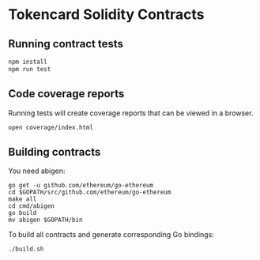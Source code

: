 # Tokencard Solidity Contracts

## Running contract tests

```sh
npm install
npm run test
```


## Code coverage reports

Running tests will create coverage reports that can be viewed in a browser.

```sh
open coverage/index.html
```

## Building contracts

You need abigen:
```
go get -u github.com/ethereum/go-ethereum
cd $GOPATH/src/github.com/ethereum/go-ethereum
make all
cd cmd/abigen
go build
mv abigen $GOPATH/bin
```

To build all contracts and generate corresponding Go bindings:

```sh
./build.sh
```
